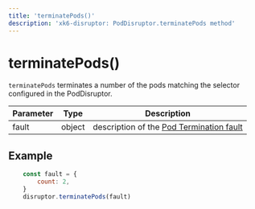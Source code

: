 ```yaml
---
title: 'terminatePods()'
description: 'xk6-disruptor: PodDisruptor.terminatePods method'
---
```


# terminatePods()

`terminatePods` terminates a number of the pods matching the selector configured in the PodDisruptor.

| Parameter | Type   | Description |
| --------- | ------ |------- |
| fault     | object | description of the [Pod Termination fault](https://grafana.com/docs/k6/<K6_VERSION>/javascript-api/xk6-disruptor/faults/pod-termination) |

## Example

<!-- eslint-skip -->

```javascript
    const fault = {
        count: 2,
    }
    disruptor.terminatePods(fault)
```
